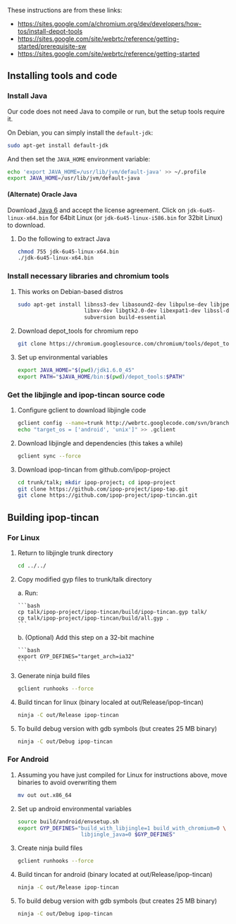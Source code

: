 These instructions are from these links:

-   https://sites.google.com/a/chromium.org/dev/developers/how-tos/install-depot-tools
-   https://sites.google.com/site/webrtc/reference/getting-started/prerequisite-sw
-   https://sites.google.com/site/webrtc/reference/getting-started

## Installing tools and code

### Install Java

Our code does not need Java to compile or run, but the setup tools require it.

On Debian, you can simply install the `default-jdk`:

```bash
sudo apt-get install default-jdk
```

And then set the `JAVA_HOME` environment variable:

```bash
echo 'export JAVA_HOME=/usr/lib/jvm/default-java' >> ~/.profile
export JAVA_HOME=/usr/lib/jvm/default-java
```

#### (Alternate) Oracle Java

Download [Java 6][] and accept the license agreement. Click on
`jdk-6u45-linux-x64.bin` for 64bit Linux (or `jdk-6u45-linux-i586.bin` for 32bit
Linux) to download.

  [Java 6]: http://www.oracle.com/technetwork/java/javasebusiness/downloads/java-archive-downloads-javase6-419409.html#jdk-6u45-oth-JPR

1.  Do the following to extract Java

    ```bash
    chmod 755 jdk-6u45-linux-x64.bin
    ./jdk-6u45-linux-x64.bin
    ```

### Install necessary libraries and chromium tools

1.  This works on Debian-based distros

    ```bash
    sudo apt-get install libnss3-dev libasound2-dev libpulse-dev libjpeg62-dev \ 
                         libxv-dev libgtk2.0-dev libexpat1-dev libssl-dev git \
                         subversion build-essential
    ```

2.  Download depot_tools for chromium repo

    ```bash
    git clone https://chromium.googlesource.com/chromium/tools/depot_tools.git
    ```

3.  Set up environmental variables

    ```bash
    export JAVA_HOME="$(pwd)/jdk1.6.0_45"
    export PATH="$JAVA_HOME/bin:$(pwd)/depot_tools:$PATH"
    ```

### Get the libjingle and ipop-tincan source code

1.  Configure gclient to download libjingle code

    ```bash
    gclient config --name=trunk http://webrtc.googlecode.com/svn/branches/3.44
    echo "target_os = ['android', 'unix']" >> .gclient
    ```

2.  Download libjingle and dependencies (this takes a while)

    ```bash
    gclient sync --force
    ```

3.  Download ipop-tincan from github.com/ipop-project

    ```bash
    cd trunk/talk; mkdir ipop-project; cd ipop-project
    git clone https://github.com/ipop-project/ipop-tap.git
    git clone https://github.com/ipop-project/ipop-tincan.git
    ```

## Building ipop-tincan

### For Linux

1.  Return to libjingle trunk directory

    ```bash
    cd ../../
    ```

2.  Copy modified gyp files to trunk/talk directory

    a.  Run:

        ```bash
        cp talk/ipop-project/ipop-tincan/build/ipop-tincan.gyp talk/
        cp talk/ipop-project/ipop-tincan/build/all.gyp .
        ```

    b.  (Optional) Add this step on a 32-bit machine

        ```bash
        export GYP_DEFINES="target_arch=ia32"
        ```

3.  Generate ninja build files

    ```bash
    gclient runhooks --force
    ```

4.  Build tincan for linux (binary localed at out/Release/ipop-tincan)

    ```bash
    ninja -C out/Release ipop-tincan
    ```

5.  To build debug version with gdb symbols (but creates 25 MB binary)

    ```bash
    ninja -C out/Debug ipop-tincan
    ```

### For Android

1.  Assuming you have just compiled for Linux for instructions above, move
    binaries to avoid overwriting them

    ```bash
    mv out out.x86_64
    ```

2.  Set up android environmental variables

    ```bash
    source build/android/envsetup.sh
    export GYP_DEFINES="build_with_libjingle=1 build_with_chromium=0 \
                        libjingle_java=0 $GYP_DEFINES"
    ```

3.  Create ninja build files

    ```bash
    gclient runhooks --force
    ```

4.  Build tincan for android (binary located at out/Release/ipop-tincan)

    ```bash
    ninja -C out/Release ipop-tincan
    ```

5.  To build debug version with gdb symbols (but creates 25 MB binary)

    ```bash
    ninja -C out/Debug ipop-tincan
    ```
